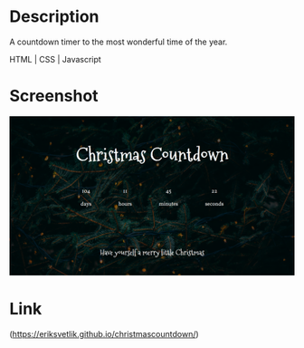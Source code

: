 # Description

A countdown timer to the most wonderful time of the year.

HTML | CSS | Javascript

# Screenshot

![Screenshot of webpage](./images/christmascountdown.png)

# Link

(https://eriksvetlik.github.io/christmascountdown/)
